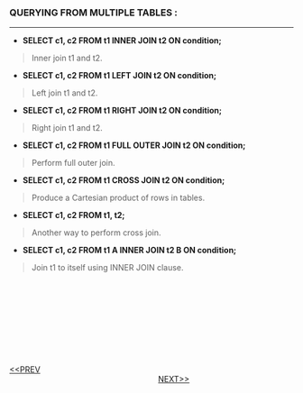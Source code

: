 ### QUERYING FROM MULTIPLE TABLES :
---
- **SELECT c1, c2 FROM t1 INNER JOIN t2 ON condition;**
> Inner join t1 and t2.
- **SELECT c1, c2 FROM t1 LEFT JOIN t2 ON condition;**
> Left join t1 and t2.
- **SELECT c1, c2 FROM t1 RIGHT JOIN t2 ON condition;**
> Right join t1 and t2.
- **SELECT c1, c2 FROM t1 FULL OUTER JOIN t2 ON condition;**
> Perform full outer join.
- **SELECT c1, c2 FROM t1 CROSS JOIN t2 ON condition;**
> Produce a Cartesian product of rows in tables.
- **SELECT c1, c2 FROM t1, t2;**
> Another way to perform cross join.
- **SELECT c1, c2 FROM t1 A INNER JOIN t2 B ON condition;**
> Join t1 to itself using INNER JOIN clause.

<br/>
<br/>
<br/>
<br/>
<br/>
<br/>
<br/>
<br/>

[<<PREV](https://indeshan.github.io/SQL-Cheat-Sheet/)&nbsp;&nbsp;&nbsp;&nbsp;&nbsp;&nbsp;&nbsp;&nbsp;&nbsp;&nbsp;&nbsp;&nbsp;&nbsp;&nbsp;&nbsp;&nbsp;&nbsp;&nbsp;&nbsp;&nbsp;&nbsp;&nbsp;&nbsp;&nbsp;&nbsp;&nbsp;&nbsp;&nbsp;&nbsp;&nbsp;&nbsp;&nbsp;&nbsp;&nbsp;&nbsp;&nbsp;&nbsp;&nbsp;&nbsp;&nbsp;&nbsp;&nbsp;&nbsp;&nbsp;&nbsp;&nbsp;&nbsp;&nbsp;&nbsp;&nbsp;&nbsp;&nbsp;&nbsp;&nbsp;&nbsp;&nbsp;&nbsp;&nbsp;&nbsp;&nbsp;&nbsp;&nbsp;&nbsp;&nbsp;&nbsp;&nbsp;&nbsp;&nbsp;&nbsp;&nbsp;&nbsp;&nbsp;&nbsp;&nbsp;&nbsp;&nbsp;&nbsp;&nbsp;&nbsp;&nbsp;&nbsp;&nbsp;&nbsp;&nbsp;&nbsp;&nbsp;&nbsp;&nbsp;&nbsp;&nbsp;&nbsp;&nbsp;&nbsp;&nbsp;&nbsp;&nbsp;&nbsp;&nbsp;&nbsp;&nbsp;&nbsp;&nbsp;&nbsp;&nbsp;&nbsp;&nbsp;&nbsp;&nbsp;&nbsp;&nbsp;&nbsp;&nbsp;&nbsp;&nbsp;&nbsp;&nbsp;&nbsp;&nbsp;&nbsp;&nbsp;&nbsp;&nbsp;&nbsp;&nbsp;&nbsp;&nbsp;&nbsp;&nbsp;&nbsp;&nbsp;&nbsp;&nbsp;&nbsp;&nbsp;&nbsp;&nbsp;&nbsp;&nbsp;&nbsp;&nbsp;&nbsp;&nbsp;&nbsp;&nbsp;&nbsp;&nbsp;&nbsp;&nbsp;&nbsp;&nbsp;&nbsp;&nbsp;&nbsp;&nbsp;&nbsp;&nbsp;&nbsp;&nbsp;&nbsp;&nbsp;&nbsp;&nbsp;&nbsp;&nbsp;&nbsp;&nbsp;&nbsp;&nbsp;&nbsp;&nbsp;&nbsp;&nbsp;&nbsp;&nbsp;&nbsp;&nbsp;&nbsp;&nbsp;&nbsp;&nbsp;&nbsp;[NEXT>>](https://indeshan.github.io/SQL-Cheat-Sheet/SQLOperators)
